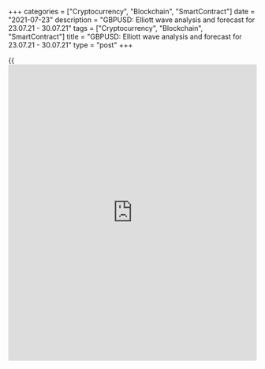 +++
categories = ["Cryptocurrency", "Blockchain", "SmartContract"]
date = "2021-07-23"
description = "GBPUSD: Elliott wave analysis and forecast for 23.07.21 - 30.07.21"
tags = ["Cryptocurrency", "Blockchain", "SmartContract"]
title = "GBPUSD: Elliott wave analysis and forecast for 23.07.21 - 30.07.21"
type = "post"
+++

{{<iframe id="large-banner" src="https://www.bounty.group/#slide=6.0" width="100%" height="600" scrolling="no" style="border: 0px solid rgb(216, 221, 230); border-radius: 3px;">}}

2021-07-23

2021-07-23

GBPUSD: Elliott wave analysis and forecast for 23.07.21 – 30.07.21Alex
Geuta

 **Main scenario:** consider long positions from corrections above the
level of 1.3565 with a target of  1.4017 – 1.4253.

 **Alternative scenario:** breakout and consolidation below the level of
1.3565 will allow the pair to continue declining to the levels of 1.3153
– 1.2818.

 **Analysis:** Daily time frame: the first wave of larger degree (1)
finished developing, with wave 5 of (1) formed inside. A descending
correction appears to have formed as wave (2) on the H4 time frame, with
wave C of (2) completed inside. Apparently, the third wave (3) started
developing on the H1 time frame, with the first counter-trend wave of
smaller degree i of 1 of (3) forming inside. If the presumption is
correct, the pair will continue to rise to the levels of 1.4017 –
1.4253. The level of 1.3565 is critical in this scenario as its breakout
will enable the pair to continue declining to the levels of 1.3153 –
1.2818.

* * *

* * *

## Price chart of GBPUSD in real time mode

The content of this article reflects the author’s opinion and does not
necessarily reflect the official position of LiteForex. The material
published on this page is provided for informational purposes only and
should not be considered as the provision of investment advice for the
purposes of Directive 2004/39/EC.

Rate this article:

{{value}}

( {{count}} {{title}} )